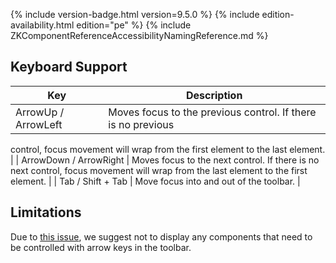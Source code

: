  {% include
version-badge.html version=9.5.0 %} <!--REQUIRED ZK EDITION: PE -->
{% include edition-availability.html edition="pe" %} {% include
ZKComponentReferenceAccessibilityNamingReference.md %}

## Keyboard Support

| Key | Description |
|---|---|
| ArrowUp / ArrowLeft | Moves focus to the previous control. If there is no previous
control, focus movement will wrap from the first element to the last
element. |
| ArrowDown / ArrowRight | Moves focus to the next control. If there is no next control,
focus movement will wrap from the last element to the first
element. |
| Tab / Shift + Tab | Move focus into and out of the toolbar. |

## Limitations

Due to [this issue](https://github.com/w3c/aria-practices/issues/1283),
we suggest not to display any components that need to be controlled with
arrow keys in the toolbar.
